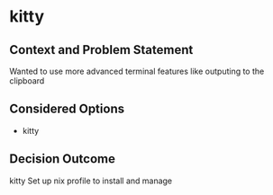 # kitty

## Context and Problem Statement

Wanted to use more advanced terminal features like outputing to the clipboard

## Considered Options

* kitty

## Decision Outcome

kitty
Set up nix profile to install and manage
